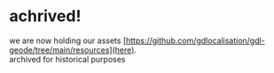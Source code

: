 # achrived!
we are now holding our assets [https://github.com/gdlocalisation/gdl-geode/tree/main/resources](here).  
archived for historical purposes
